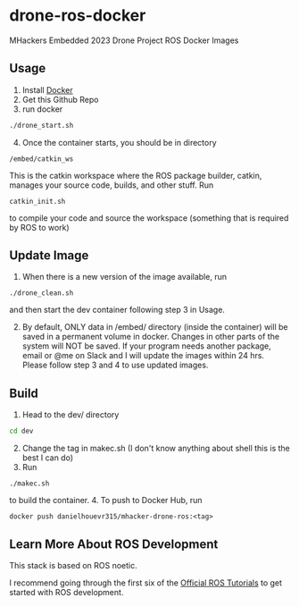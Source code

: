 # drone-ros-docker
MHackers Embedded 2023 Drone Project ROS Docker Images

## Usage
1. Install [Docker](https://www.docker.com)
2. Get this Github Repo
3. run docker
```bash
./drone_start.sh
```
4. Once the container starts, you should be in directory
```
/embed/catkin_ws
```
This is the catkin workspace where the ROS package builder, catkin, manages your source code, builds, and other stuff. 
Run 
```
catkin_init.sh
```
to compile your code and source the workspace (something that is required by ROS to work)

## Update Image
1. When there is a new version of the image available, run
```
./drone_clean.sh
```
and then start the dev container following step 3 in Usage.

2. By default, ONLY data in /embed/ directory (inside the container) will be saved in a permanent volume in docker. Changes in other parts of the system will NOT be saved. If your program needs another package, email or @me on Slack and I will update the images within 24 hrs. Please follow step 3 and 4 to use updated images. 

## Build
1. Head to the dev/ directory
```bash
cd dev
```
2. Change the tag in makec.sh (I don't know anything about shell this is the best I can do)
3. Run
```
./makec.sh
```
to build the container. 
4. To push to Docker Hub, run
```
docker push danielhouevr315/mhacker-drone-ros:<tag>
```

## Learn More About ROS Development
This stack is based on ROS noetic. 

I recommend going through the first six of the [Official ROS Tutorials](http://wiki.ros.org/ROS/Tutorials) to get started with ROS development. 
